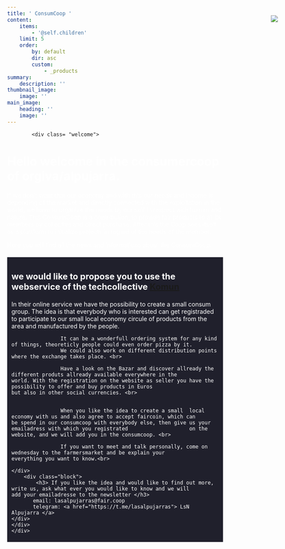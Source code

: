 ```yaml
---
title: ' ConsumCoop '
content:
    items:
        - '@self.children'
    limit: 5
    order:
        by: default
        dir: asc
        custom:
            - _products
summary:
    description: ''
thumbnail_image:
    image: ''
main_image:
    heading: ''
    image: ''
---
```


   <head>
   <style>
            body{    
                background-attachment: fixed;
                width: auto;
            }
            
            a{
            text-decoration: none;
            color: white;
            }
            a:hover{
            color:grey;
            }
            a:active{
            }
            a:visited{
            }
        .container{
                width : auto%;
                margin: auto;
            }
        .list{
            border: 1px #ccc solid;
            }
            .list ul{
               list-style: square;
            }    
        .welcome{
                border-radius: 15px;
                 background-color: #20202c;
                 padding: 5px 10px;
                margin: 20px 0;
                color: white;
            }
            .faircoin{
            float: right;
            width: 10%;
            position: absolute;
            right: 20px;
            top: 90px;
          
            }
            .block{
                background-color: #20202c;
                padding: 5px 10px;
                margin: 20px 0;
                color: white;
            }
            h1{
                color: white;
                text-alinge: centre;
            }
            h2{
                color: white;
            }
            h3{
                color: white;
                font-size: 20px;
            }
            p{
                color: white;
            }
            

</style>
</head>
 <div class="faircoin">
            <a href="https://fair-coin.org/"><img src="https://fair-coin.org/sites/default/files/inlineimg/weacceptfaircoin.png"> </a>
    </div> 
<div class= "body">
        
<div class= "container">

    	    <div class= "welcome">
<h1> Hello welcome in the consumercoop of orgiva/alpujarra. </h1>

If we don't want that our economy and with this our needs and income is depending of the market and directly connected with the exploitation in the world, we have to organize the needs by our self in respect with human and nature. This ConsumCoop is a contribution, to provide fair products to all its members by collective and direct purchase. After this the Coop sees itself as a plattform to initialize projects in regard of the needs of the member.

Here you will find all the news and informations about the ConsumCoop.
        </div> 
    <div class="block">
    	<h3> we would like to propose you to use the webservice of the techcollective <a href="https://bazar.komun.org/en/">  					Komun </a> </h3>
    				In their online service we have the possibility to create a small consum group. The idea is that everybody who 						is interested can get registraded to participate to our small local economy circule of products from the area 						and manufactured by the people. <br>
    
    				It can be a wonderfull ordering system for any kind of things, theoreticly people could even order pizza by it.
                    We could also work on different distribution points where the exchange takes place. <br>
    
    				Have a look on the Bazar and discover allready the different produts allready available everywhere in the 							world. With the registration on the website as seller you have the possibility to offer and buy products in Euros 						but also in other social currencies. <br>
                    
                                     
                    When you like the idea to create a small  local economy with us and also agree to accept faircoin, which can 					be spend in our consumcoop with everybody else, then give us your emailadress with which you registrated 					on the website, and we will add you in the consumcoop. <br>
                    
                    If you want to meet and talk personally, come on wednesday to the farmersmarket and be explain your 							everything you want to know.<br>
          
    </div>        
        <div class="block">
       		<h3> If you like the idea and would like to find out more, write us, ask what ever you would like to know and we will 				add your emailadresse to the newsletter </h3>
           email: lasalpujarras@fair.coop
           telegram: <a href="https://t.me/lasalpujarras"> LsN Alpujarra </a>
    </div>
    </div> 
    </div>



